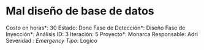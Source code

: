 # Mal diseño de base de datos

Costo en horas*: 30
Estado: Done
Fase de Detección*: Diseño
Fase de Inyección*: Análisis
ID: 3
Iteración: 5
Proyecto*: Monarca
Responsable: Adri
Severidad *: Emergency
Tipo*: Logico